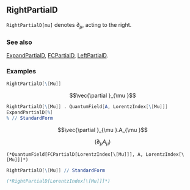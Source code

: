 ## RightPartialD

`RightPartialD[mu]` denotes $\partial _{\mu }$, acting to the right.

### See also

[ExpandPartialD](ExpandPartialD), [FCPartialD](FCPartialD), [LeftPartialD](LeftPartialD).

### Examples

```mathematica
RightPartialD[\[Mu]]
```

$$\vec{\partial }_{\mu }$$

```mathematica
RightPartialD[\[Mu]] . QuantumField[A, LorentzIndex[\[Mu]]]
ExpandPartialD[%]
% // StandardForm
```

$$\vec{\partial }_{\mu }.A_{\mu }$$

$$\left.(\partial _{\mu }A_{\mu }\right)$$

```
(*QuantumField[FCPartialD[LorentzIndex[\[Mu]]], A, LorentzIndex[\[Mu]]]*)
```

```mathematica
RightPartialD[\[Mu]] // StandardForm

(*RightPartialD[LorentzIndex[\[Mu]]]*)
```
